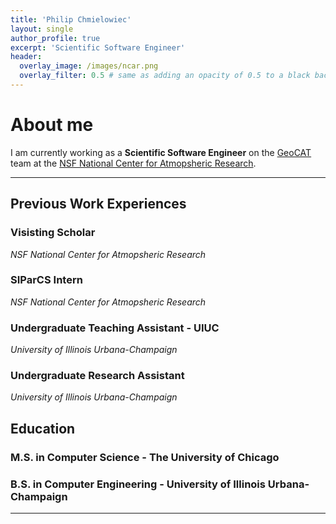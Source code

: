 ```yaml
---
title: 'Philip Chmielowiec'
layout: single
author_profile: true
excerpt: 'Scientific Software Engineer'
header:
  overlay_image: /images/ncar.png
  overlay_filter: 0.5 # same as adding an opacity of 0.5 to a black background
---
```


# About me

I am currently working as a **Scientific Software Engineer** on the [GeoCAT](https://geocat.ucar.edu/) team at the [NSF National Center for Atmopsheric Research](https://ncar.ucar.edu/).

---

## Previous Work Experiences

### Visisting Scholar
_NSF National Center for Atmopsheric Research_

### SIParCS Intern
_NSF National Center for Atmopsheric Research_

### Undergraduate Teaching Assistant - UIUC
_University of Illinois Urbana-Champaign_

### Undergraduate Research Assistant
_University of Illinois Urbana-Champaign_



## Education

### M.S. in Computer Science - The University of Chicago

### B.S. in Computer Engineering - University of Illinois Urbana-Champaign

---


